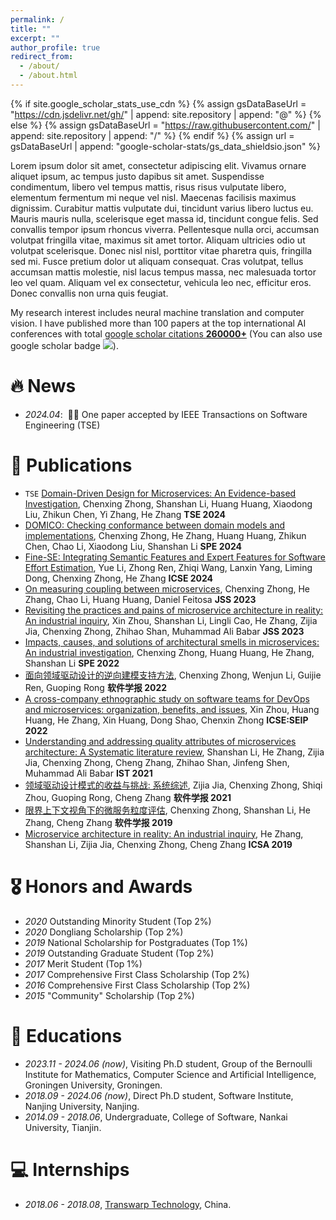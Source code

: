 ```yaml
---
permalink: /
title: ""
excerpt: ""
author_profile: true
redirect_from: 
  - /about/
  - /about.html
---
```


{% if site.google_scholar_stats_use_cdn %}
{% assign gsDataBaseUrl = "https://cdn.jsdelivr.net/gh/" | append: site.repository | append: "@" %}
{% else %}
{% assign gsDataBaseUrl = "https://raw.githubusercontent.com/" | append: site.repository | append: "/" %}
{% endif %}
{% assign url = gsDataBaseUrl | append: "google-scholar-stats/gs_data_shieldsio.json" %}

<span class='anchor' id='about-me'></span>

Lorem ipsum dolor sit amet, consectetur adipiscing elit. Vivamus ornare aliquet ipsum, ac tempus justo dapibus sit amet. Suspendisse condimentum, libero vel tempus mattis, risus risus vulputate libero, elementum fermentum mi neque vel nisl. Maecenas facilisis maximus dignissim. Curabitur mattis vulputate dui, tincidunt varius libero luctus eu. Mauris mauris nulla, scelerisque eget massa id, tincidunt congue felis. Sed convallis tempor ipsum rhoncus viverra. Pellentesque nulla orci, accumsan volutpat fringilla vitae, maximus sit amet tortor. Aliquam ultricies odio ut volutpat scelerisque. Donec nisl nisl, porttitor vitae pharetra quis, fringilla sed mi. Fusce pretium dolor ut aliquam consequat. Cras volutpat, tellus accumsan mattis molestie, nisl lacus tempus massa, nec malesuada tortor leo vel quam. Aliquam vel ex consectetur, vehicula leo nec, efficitur eros. Donec convallis non urna quis feugiat.

My research interest includes neural machine translation and computer vision. I have published more than 100 papers at the top international AI conferences with total <a href='https://scholar.google.com/citations?user=DhtAFkwAAAAJ'>google scholar citations <strong><span id='total_cit'>260000+</span></strong></a> (You can also use google scholar badge <a href='https://scholar.google.com/citations?user=DhtAFkwAAAAJ'><img src="https://img.shields.io/endpoint?url={{ url | url_encode }}&logo=Google%20Scholar&labelColor=f6f6f6&color=9cf&style=flat&label=citations"></a>).


# 🔥 News
- *2024.04*: &nbsp;🎉🎉 One paper accepted by IEEE Transactions on Software Engineering (TSE)

# 📝 Publications 

[//]: # (<div class='paper-box'><div class='paper-box-image'><div><div class="badge">CVPR 2016</div><img src='images/500x300.png' alt="sym" width="100%"></div></div>)

[//]: # (<div class='paper-box-text' markdown="1">)

[//]: # ()
[//]: # ([Deep Residual Learning for Image Recognition]&#40;https://openaccess.thecvf.com/content_cvpr_2016/papers/He_Deep_Residual_Learning_CVPR_2016_paper.pdf&#41;)

[//]: # ()
[//]: # (**Kaiming He**, Xiangyu Zhang, Shaoqing Ren, Jian Sun)

[//]: # ()
[//]: # ([**Project**]&#40;https://scholar.google.com/citations?view_op=view_citation&hl=zh-CN&user=St_b4OUAAAAJ&citation_for_view=St_b4OUAAAAJ:qjMakFHDy7sC&#41; <strong><span class='show_paper_citations' data='St_b4OUAAAAJ:qjMakFHDy7sC'></span></strong>)

[//]: # (- Lorem ipsum dolor sit amet, consectetur adipiscing elit. Vivamus ornare aliquet ipsum, ac tempus justo dapibus sit amet. )

[//]: # (</div>)

[//]: # (</div>)
- <code class="badge">TSE</code> [Domain-Driven Design for Microservices: An Evidence-based Investigation](https://scholar.google.com.hk/citations?view_op=view_citation&hl=zh-CN&user=St_b4OUAAAAJ&citation_for_view=St_b4OUAAAAJ:kNdYIx-mwKoC), Chenxing Zhong, Shanshan Li, Huang Huang, Xiaodong Liu, Zhikun Chen, Yi Zhang, He Zhang **TSE 2024**
- [DOMICO: Checking conformance between domain models and implementations](https://scholar.google.com.hk/citations?view_op=view_citation&hl=zh-CN&user=St_b4OUAAAAJ&citation_for_view=St_b4OUAAAAJ:3fE2CSJIrl8C), Chenxing Zhong, He Zhang, Huang Huang, Zhikun Chen, Chao Li, Xiaodong Liu, Shanshan Li **SPE 2024**
- [Fine-SE: Integrating Semantic Features and Expert Features for Software Effort Estimation](https://scholar.google.com.hk/citations?view_op=view_citation&hl=zh-CN&user=St_b4OUAAAAJ&citation_for_view=St_b4OUAAAAJ:0EnyYjriUFMC), Yue Li, Zhong Ren, Zhiqi Wang, Lanxin Yang, Liming Dong, Chenxing Zhong, He Zhang **ICSE 2024**
- [On measuring coupling between microservices](https://scholar.google.com.hk/citations?view_op=view_citation&hl=zh-CN&user=St_b4OUAAAAJ&citation_for_view=St_b4OUAAAAJ:roLk4NBRz8UC), Chenxing Zhong, He Zhang, Chao Li, Huang Huang, Daniel Feitosa **JSS 2023**
- [Revisiting the practices and pains of microservice architecture in reality: An industrial inquiry](https://scholar.google.com.hk/citations?view_op=view_citation&hl=zh-CN&user=St_b4OUAAAAJ&citation_for_view=St_b4OUAAAAJ:eQOLeE2rZwMC), Xin Zhou, Shanshan Li, Lingli Cao, He Zhang, Zijia Jia, Chenxing Zhong, Zhihao Shan, Muhammad Ali Babar **JSS 2023**
- [Impacts, causes, and solutions of architectural smells in microservices: An industrial investigation](https://scholar.google.com.hk/citations?view_op=view_citation&hl=zh-CN&user=St_b4OUAAAAJ&citation_for_view=St_b4OUAAAAJ:zYLM7Y9cAGgC), Chenxing Zhong, Huang Huang, He Zhang, Shanshan Li **SPE 2022**
- [面向领域驱动设计的逆向建模支持方法](https://scholar.google.com.hk/citations?view_op=view_citation&hl=zh-CN&user=St_b4OUAAAAJ&citation_for_view=St_b4OUAAAAJ:WF5omc3nYNoC), Chenxing Zhong, Wenjun Li, Guijie Ren, Guoping Rong **软件学报 2022**
- [A cross-company ethnographic study on software teams for DevOps and microservices: organization, benefits, and issues](https://scholar.google.com.hk/citations?view_op=view_citation&hl=zh-CN&user=St_b4OUAAAAJ&citation_for_view=St_b4OUAAAAJ:Tyk-4Ss8FVUC), Xin Zhou, Huang Huang, He Zhang, Xin Huang, Dong Shao, Chenxin Zhong **ICSE:SEIP 2022**
- [Understanding and addressing quality attributes of microservices architecture: A Systematic literature review](https://scholar.google.com.hk/citations?view_op=view_citation&hl=zh-CN&user=St_b4OUAAAAJ&citation_for_view=St_b4OUAAAAJ:qjMakFHDy7sC), Shanshan Li, He Zhang, Zijia Jia, Chenxing Zhong, Cheng Zhang, Zhihao Shan, Jinfeng Shen, Muhammad Ali Babar  **IST 2021**
- [领域驱动设计模式的收益与挑战: 系统综述](https://scholar.google.com.hk/citations?view_op=view_citation&hl=zh-CN&user=St_b4OUAAAAJ&citation_for_view=St_b4OUAAAAJ:Y0pCki6q_DkC), Zijia Jia, Chenxing Zhong, Shiqi Zhou, Guoping Rong, Cheng Zhang **软件学报 2021**
- [限界上下文视角下的微服务粒度评估](https://scholar.google.com.hk/citations?view_op=view_citation&hl=zh-CN&user=St_b4OUAAAAJ&citation_for_view=St_b4OUAAAAJ:2osOgNQ5qMEC), Chenxing Zhong, Shanshan Li, He Zhang, Cheng Zhang **软件学报 2019**
- [Microservice architecture in reality: An industrial inquiry](https://scholar.google.com.hk/citations?view_op=view_citation&hl=zh-CN&user=St_b4OUAAAAJ&citation_for_view=St_b4OUAAAAJ:9yKSN-GCB0IC), He Zhang, Shanshan Li, Zijia Jia, Chenxing Zhong, Cheng Zhang **ICSA 2019**

# 🎖 Honors and Awards
- *2020* Outstanding Minority Student (Top 2%)
- *2020* Dongliang Scholarship (Top 2%)
- *2019* National Scholarship for Postgraduates (Top 1%) 
- *2019* Outstanding Graduate Student (Top 2%)
- *2017* Merit Student (Top 1%)
- *2017* Comprehensive First Class Scholarship (Top 2%)
- *2016* Comprehensive First Class Scholarship (Top 2%)
- *2015* "Community" Scholarship (Top 2%)

# 📖 Educations
- *2023.11 - 2024.06 (now)*, Visiting Ph.D student, Group of the Bernoulli Institute for Mathematics, Computer Science and Artificial Intelligence, Groningen University, Groningen.
- *2018.09 - 2024.06 (now)*, Direct Ph.D student, Software Institute, Nanjing University, Nanjing.
- *2014.09 - 2018.06*, Undergraduate, College of Software, Nankai University, Tianjin. 

[//]: # (# 💬 Invited Talks)

[//]: # (- *2021.06*, Lorem ipsum dolor sit amet, consectetur adipiscing elit. Vivamus ornare aliquet ipsum, ac tempus justo dapibus sit amet. )

[//]: # (- *2021.03*, Lorem ipsum dolor sit amet, consectetur adipiscing elit. Vivamus ornare aliquet ipsum, ac tempus justo dapibus sit amet.  \| [\[video\]]&#40;https://github.com/&#41;)

# 💻 Internships
- *2018.06 - 2018.08*, [Transwarp Technology](https://www.transwarp.cn/), China.